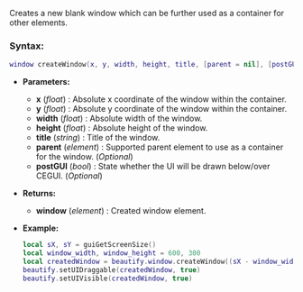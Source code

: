 Creates a new blank window which can be further used as a container for other elements.

### **Syntax:**

```lua
window createWindow(x, y, width, height, title, [parent = nil], [postGUI = false])
```

* **Parameters:**
  * **x** \(_float_\) : Absolute x coordinate of the window within the container.
  * **y** \(_float_\) : Absolute y coordinate of the window within the container.
  * **width** \(_float_\) : Absolute width of the window.
  * **height** \(_float_\) : Absolute height of the window.
  * **title** \(_string_\) : Title of the window.
  * **parent** \(_element_\) : Supported parent element to use as a container for the window. \(_Optional_\)
  * **postGUI** \(_bool_\) : State whether the UI will be drawn below/over CEGUI. \(_Optional_\)
* **Returns:**
  * **window** \(_element_\) : Created window element.
* **Example:**

  ```lua
  local sX, sY = guiGetScreenSize()
  local window_width, window_height = 600, 300
  local createdWindow = beautify.window.createWindow((sX - window_width)/2, (sY - window_height)/2, window_width, window_height, "Window #1", nil, false)
  beautify.setUIDraggable(createdWindow, true)
  beautify.setUIVisible(createdWindow, true)
  ```

